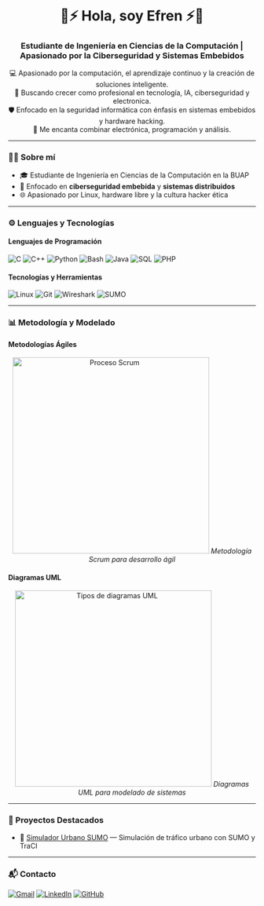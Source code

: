 <h1 align="center">🔐⚡ Hola, soy Efren ⚡🔐</h1>
<h3 align="center">Estudiante de Ingeniería en Ciencias de la Computación | Apasionado por la Ciberseguridad y Sistemas Embebidos</h3>

<p align="center">
  💻 Apasionado por la computación, el aprendizaje continuo y la creación de soluciones inteligente.<br>
  🚀 Buscando crecer como profesional en tecnología, IA, ciberseguridad y electronica.<br>
  🛡️ Enfocado en la seguridad informática con énfasis en sistemas embebidos y hardware hacking.<br>
  🔧 Me encanta combinar electrónica, programación y análisis. <br>
</p>

---

### 👨‍💻 Sobre mí
- 🎓 Estudiante de Ingeniería en Ciencias de la Computación en la BUAP
- 🔬 Enfocado en **ciberseguridad embebida** y **sistemas distribuidos**
- 🌐 Apasionado por Linux, hardware libre y la cultura hacker ética

---

### ⚙️ Lenguajes y Tecnologías

#### Lenguajes de Programación
![C](https://img.shields.io/badge/-C-00599C?style=for-the-badge&logo=c&logoColor=white)
![C++](https://img.shields.io/badge/-C++-00599C?style=for-the-badge&logo=c%2b%2b&logoColor=white)
![Python](https://img.shields.io/badge/-Python-3776AB?style=for-the-badge&logo=python&logoColor=white)
![Bash](https://img.shields.io/badge/-Bash-121011?style=for-the-badge&logo=gnubash&logoColor=white)
![Java](https://img.shields.io/badge/-Java-007396?style=for-the-badge&logo=java&logoColor=white)
![SQL](https://img.shields.io/badge/-SQL-007396?style=for-the-badge&logo=sql&logoColor=white)
![PHP](https://img.shields.io/badge/-PHP-007396?style=for-the-badge&logo=php&logoColor=white)

#### Tecnologías y Herramientas
![Linux](https://img.shields.io/badge/-Linux-FCC624?style=for-the-badge&logo=linux&logoColor=black)
![Git](https://img.shields.io/badge/-Git-F05032?style=for-the-badge&logo=git&logoColor=white)
![Wireshark](https://img.shields.io/badge/-Wireshark-1679A7?style=for-the-badge&logo=wireshark&logoColor=white)
![SUMO](https://img.shields.io/badge/-SUMO-005571?style=for-the-badge&logo=data&logoColor=white)

---

### 📊 Metodología y Modelado

#### Metodologías Ágiles
<p align="center">
  <img src="https://upload.wikimedia.org/wikipedia/commons/thumb/9/98/Scrum_process.svg/1200px-Scrum_process.svg.png" alt="Proceso Scrum" width="400">
  <em>Metodología Scrum para desarrollo ágil</em>
</p>

#### Diagramas UML
<p align="center">
  <img src="https://upload.wikimedia.org/wikipedia/commons/thumb/d/d5/UML_diagrams_overview.svg/1200px-UML_diagrams_overview.svg.png" alt="Tipos de diagramas UML" width="400">
  <em>Diagramas UML para modelado de sistemas</em>
</p>

---

### 📡 Proyectos Destacados

- 🚦 [Simulador Urbano SUMO](https://github.com/efren-78/simulador-urbano) — Simulación de tráfico urbano con SUMO y TraCI

---

### 📬 Contacto

[![Gmail](https://img.shields.io/badge/-Gmail-EA4335?style=for-the-badge&logo=gmail&logoColor=white)](mailto:curiefren78@gmail.com)
[![LinkedIn](https://img.shields.io/badge/-LinkedIn-0077B5?style=for-the-badge&logo=linkedin&logoColor=white)](https://www.linkedin.com/in/efren-curi-6a232134b/)
[![GitHub](https://img.shields.io/badge/-GitHub-181717?style=for-the-badge&logo=github&logoColor=white)](https://github.com/efren-78)


